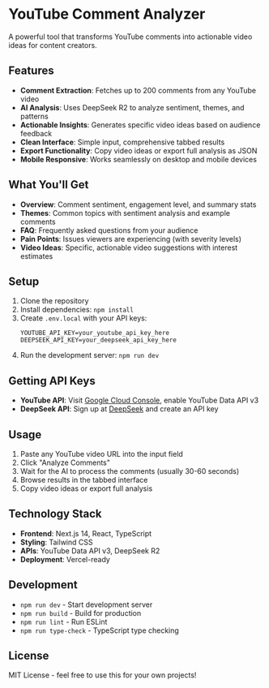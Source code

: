 # YouTube Comment Analyzer

A powerful tool that transforms YouTube comments into actionable video ideas for content creators.

## Features

- **Comment Extraction**: Fetches up to 200 comments from any YouTube video
- **AI Analysis**: Uses DeepSeek R2 to analyze sentiment, themes, and patterns
- **Actionable Insights**: Generates specific video ideas based on audience feedback
- **Clean Interface**: Simple input, comprehensive tabbed results
- **Export Functionality**: Copy video ideas or export full analysis as JSON
- **Mobile Responsive**: Works seamlessly on desktop and mobile devices

## What You'll Get

- **Overview**: Comment sentiment, engagement level, and summary stats
- **Themes**: Common topics with sentiment analysis and example comments
- **FAQ**: Frequently asked questions from your audience
- **Pain Points**: Issues viewers are experiencing (with severity levels)
- **Video Ideas**: Specific, actionable video suggestions with interest estimates

## Setup

1. Clone the repository
2. Install dependencies: `npm install`
3. Create `.env.local` with your API keys:
   ```
   YOUTUBE_API_KEY=your_youtube_api_key_here
   DEEPSEEK_API_KEY=your_deepseek_api_key_here
   ```
4. Run the development server: `npm run dev`

## Getting API Keys

- **YouTube API**: Visit [Google Cloud Console](https://console.cloud.google.com/), enable YouTube Data API v3
- **DeepSeek API**: Sign up at [DeepSeek](https://api.deepseek.com/) and create an API key

## Usage

1. Paste any YouTube video URL into the input field
2. Click "Analyze Comments" 
3. Wait for the AI to process the comments (usually 30-60 seconds)
4. Browse results in the tabbed interface
5. Copy video ideas or export full analysis

## Technology Stack

- **Frontend**: Next.js 14, React, TypeScript
- **Styling**: Tailwind CSS
- **APIs**: YouTube Data API v3, DeepSeek R2
- **Deployment**: Vercel-ready

## Development

- `npm run dev` - Start development server
- `npm run build` - Build for production
- `npm run lint` - Run ESLint
- `npm run type-check` - TypeScript type checking

## License

MIT License - feel free to use this for your own projects!
